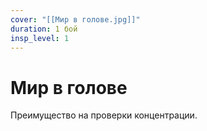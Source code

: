 ```yaml
---
cover: "[[Мир в голове.jpg]]"
duration: 1 бой
insp_level: 1
---
```

# Мир в голове

Преимущество на проверки концентрации.
